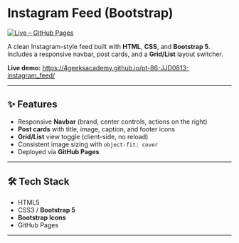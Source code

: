 # Instagram Feed (Bootstrap)

[![Live – GitHub Pages](https://img.shields.io/badge/Live-GitHub%20Pages-brightgreen)](https://4geeksacademy.github.io/pt-86-JJD0813-instagram_feed/)

A clean Instagram-style feed built with **HTML**, **CSS**, and **Bootstrap 5**.  
Includes a responsive navbar, post cards, and a **Grid/List** layout switcher.

**Live demo:** https://4geeksacademy.github.io/pt-86-JJD0813-instagram_feed/

---

## ✨ Features

- Responsive **Navbar** (brand, center controls, actions on the right)
- **Post cards** with title, image, caption, and footer icons
- **Grid/List** view toggle (client-side, no reload)
- Consistent image sizing with `object-fit: cover`
- Deployed via **GitHub Pages**

---

## 🛠 Tech Stack

- HTML5  
- CSS3 / **Bootstrap 5**  
- **Bootstrap Icons**  
- GitHub Pages

---


